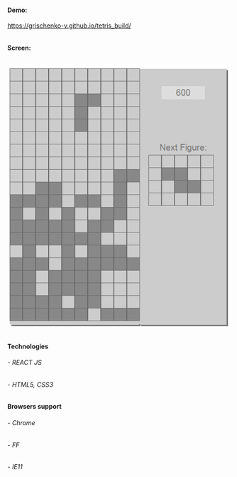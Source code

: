 #### Demo:
https://grischenko-v.github.io/tetris_build/
###### 
##
#### Screen: 
##
![screenshot of sample](https://raw.githubusercontent.com/grischenko-v/tetris/master/screen/screen.png)
##
#### Technologies
###### - REACT JS
###### - HTML5, CSS3
##
#### Browsers support
###### - Chrome
###### - FF
###### - IE11